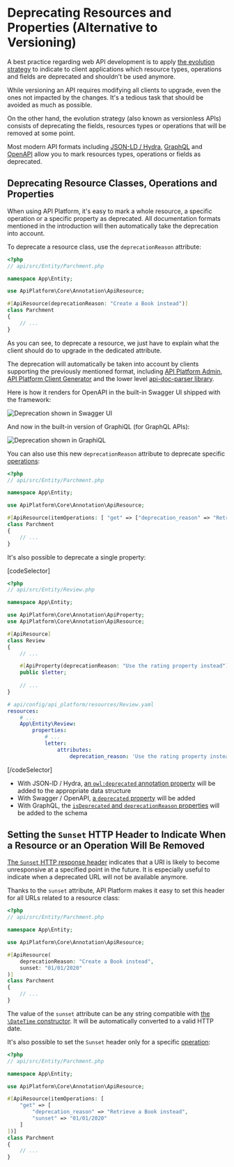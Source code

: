 # Deprecating Resources and Properties (Alternative to Versioning)

A best practice regarding web API development is to apply [the evolution strategy](https://phil.tech/api/2018/05/02/api-evolution-for-rest-http-apis/)
to indicate to client applications which resource types, operations and fields are deprecated and shouldn't be used anymore.

While versioning an API requires modifying all clients to upgrade, even the ones not impacted by the changes.
It's a tedious task that should be avoided as much as possible.

On the other hand, the evolution strategy (also known as versionless APIs) consists of deprecating the fields, resources
types or operations that will be removed at some point.

Most modern API formats including [JSON-LD / Hydra](content-negotiation.md), [GraphQL](graphql.md) and [OpenAPI](swagger.md)
allow you to mark resources types, operations or fields as deprecated.

## Deprecating Resource Classes, Operations and Properties

When using API Platform, it's easy to mark a whole resource, a specific operation or a specific property as deprecated.
All documentation formats mentioned in the introduction will then automatically take the deprecation into account.

To deprecate a resource class, use the `deprecationReason` attribute:

```php
<?php
// api/src/Entity/Parchment.php

namespace App\Entity;

use ApiPlatform\Core\Annotation\ApiResource;

#[ApiResource(deprecationReason: "Create a Book instead")]
class Parchment
{
    // ...
}
```

As you can see, to deprecate a resource, we just have to explain what the client should do to upgrade in the dedicated attribute.

The deprecation will automatically be taken into account by clients supporting the previously mentioned format, including
[API Platform Admin](../admin/index.md), [API Platform Client Generator](../client-generator/index.md) and the lower level
[api-doc-parser library](https://github.com/api-platform/api-doc-parser).

Here is how it renders for OpenAPI in the built-in Swagger UI shipped with the framework:

![Deprecation shown in Swagger UI](images/deprecated-swagger-ui.png)

And now in the built-in version of GraphiQL (for GraphQL APIs):

![Deprecation shown in GraphiQL](images/deprecated-graphiql.png)

You can also use this new `deprecationReason` attribute to deprecate specific [operations](operations.md):

```php
<?php
// api/src/Entity/Parchment.php

namespace App\Entity;

use ApiPlatform\Core\Annotation\ApiResource;

#[ApiResource(itemOperations: [ "get" => ["deprecation_reason" => "Retrieve a Book instead"])]
class Parchment
{
    // ...
}
```

It's also possible to deprecate a single property:

[codeSelector]

```php
<?php
// api/src/Entity/Review.php

namespace App\Entity;

use ApiPlatform\Core\Annotation\ApiProperty;
use ApiPlatform\Core\Annotation\ApiResource;

#[ApiResource]
class Review
{
    // ...

    #[ApiProperty(deprecationReason: "Use the rating property instead")]
    public $letter;
    
    // ...
}
```

```yaml
# api/config/api_platform/resources/Review.yaml
resources:
    # ...
    App\Entity\Review:
        properties:
            # ...
            letter:
                attributes:
                    deprecation_reason: 'Use the rating property instead'
```

[/codeSelector]

* With JSON-lD / Hydra, [an `owl:deprecated` annotation property](https://www.w3.org/TR/owl2-syntax/#Annotation_Properties) will be added to the appropriate data structure
* With Swagger / OpenAPI, [a `deprecated` property](https://swagger.io/docs/specification/2-0/paths-and-operations/) will be added
* With GraphQL, the [`isDeprecated` and `deprecationReason` properties](https://facebook.github.io/graphql/June2018/#sec-Deprecation) will be added to the schema

## Setting the `Sunset` HTTP Header to Indicate When a Resource or an Operation Will Be Removed

[The `Sunset` HTTP response header](https://tools.ietf.org/html/draft-wilde-sunset-header) indicates that a URI is likely to become unresponsive at a specified point in the future.
It is especially useful to indicate when a deprecated URL will not be available anymore.

Thanks to the `sunset` attribute, API Platform makes it easy to set this header for all URLs related to a resource class:

```php
<?php
// api/src/Entity/Parchment.php

namespace App\Entity;

use ApiPlatform\Core\Annotation\ApiResource;

#[ApiResource(
    deprecationReason: "Create a Book instead",
    sunset: "01/01/2020"
)]
class Parchment
{
    // ...
}
```

The value of the `sunset` attribute can be any string compatible with [the `\DateTime` constructor](https://www.php.net/manual/en/datetime.construct.php).
It will be automatically converted to a valid HTTP date.

It's also possible to set the `Sunset` header only for a specific [operation](operations.md):

```php
<?php
// api/src/Entity/Parchment.php

namespace App\Entity;

use ApiPlatform\Core\Annotation\ApiResource;

#[ApiResource(itemOperations: [
    "get" => [
        "deprecation_reason" => "Retrieve a Book instead",
        "sunset" => "01/01/2020"
    ]
])]
class Parchment
{
    // ...
}
```
